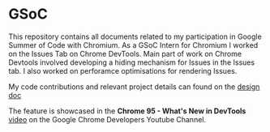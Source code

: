 # GSoC
This repository contains all documents related to my participation in Google Summer of Code with Chromium. As a GSoC Intern for Chromium I worked on the Issues Tab on Chrome DevTools. Main part of work on Chrome Devtools involved developing a hiding mechanism for Issues in the Issues tab. I also worked on perforamce optimisations for rendering Issues.

My code contributions and relevant project details can found on the [design doc](https://docs.google.com/document/d/1p3ucb6cjuIa72aMQLnuJHvniX1j4lNewvy28C39oAdo/edit?usp=sharing)

The feature is showcased in the **Chrome 95 - What's New in DevTools** [video](https://youtu.be/T_Ppg7ghrWM?t=57) on the Google Chrome Developers Youtube Channel. 

